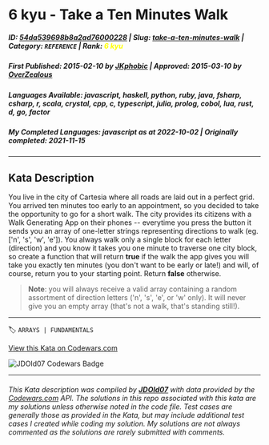 # 6 kyu - Take a Ten Minutes Walk

##### **ID**: [54da539698b8a2ad76000228](https://www.codewars.com/kata/54da539698b8a2ad76000228) | **Slug**: [take-a-ten-minutes-walk](https://www.codewars.com/kata/54da539698b8a2ad76000228) | **Category**: `REFERENCE` | **Rank**: <span style="color:yellow">6 kyu</span>

##### **First Published**: 2015-02-10 ***by*** [JKphobic](https://www.codewars.com/users/JKphobic) | **Approved**: 2015-03-10 ***by*** [OverZealous](https://www.codewars.com/users/OverZealous)

##### **Languages Available**: javascript, haskell, python, ruby, java, fsharp, csharp, r, scala, crystal, cpp, c, typescript, julia, prolog, cobol, lua, rust, d, go, factor

##### **My Completed Languages**: javascript ***as at*** 2022-10-02 | **Originally completed**: 2021-11-15

---

## Kata Description


You live in the city of Cartesia where all roads are laid out in a perfect grid.  You arrived ten minutes too early to an appointment, so you decided to take the opportunity to go for a short walk.  The city provides its citizens with a Walk Generating App on their phones -- everytime you press the button it sends you an array of one-letter strings representing directions to walk (eg. ['n', 's', 'w', 'e']).  You always walk only a single block for each letter (direction) and you know it takes you one minute to traverse one city block, so create a function that will return **true** if the walk the app gives you will take you exactly ten minutes (you don't want to be early or late!) and will, of course, return you to your starting point.  Return **false** otherwise.



> **Note**: you will always receive a valid array containing a random assortment of direction letters ('n', 's', 'e', or 'w' only).  It will never give you an empty array (that's not a walk, that's standing still!).



---


🏷 `ARRAYS | FUNDAMENTALS`


[View this Kata on Codewars.com](https://www.codewars.com/kata/54da539698b8a2ad76000228)

![](https://www.codewars.com/users/jdold07/badges/large "JDOld07 Codewars Badge")

---

###### *This Kata description was compiled by [**JDOld07**](https://tpstech.dev) with data provided by the [Codewars.com](https://www.codewars.com) API.  The solutions in this repo associated with this kata are my solutions unless otherwise noted in the code file.  Test cases are generally those as provided in the Kata, but may include additional test cases I created while coding my solution.  My solutions are not always commented as the solutions are rarely submitted with comments.*
